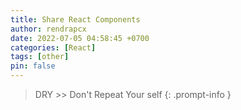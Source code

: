 ```yaml
---
title: Share React Components
author: rendrapcx
date: 2022-07-05 04:58:45 +0700
categories: [React]
tags: [other]
pin: false
---
```


> DRY >> Don't Repeat Your self
{: .prompt-info }


